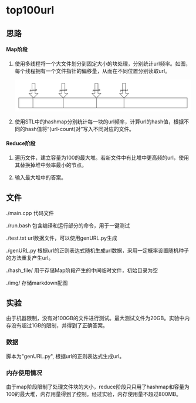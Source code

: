 # top100url

## 思路

#### Map阶段

1. 使用多线程将一个大文件划分到固定大小的块处理，分别统计url频率。如图，每个线程拥有一个文件指针的偏移量，从而在不同位置分别读取url。

   ![div](img/div.png)

2. 使用STL中的hashmap分别统计每一块的url频率，计算url的hash值，根据不同的hash值将“(url-count)对”写入不同对应的文件。

#### Reduce阶段

1. 遍历文件，建立容量为100的最大堆。若新文件中有比堆中更高频的url，使用其替换掉堆中频率最小的节点。

2. 输入最大堆中的答案。

## 文件

./main.cpp 代码文件

./run.bash 包含编译和运行部分的命令，用于一键测试

./test.txt url数据文件，可以使用genURL.py生成

./genURL.py 根据url的正则表达式随机生成url数据，采用一定概率设置随机种子的方法重复产生url。

./hash_file/ 用于存储Map阶段产生的中间临时文件，初始目录为空

./img/ 存储markdown配图


## 实验

由于机器限制，没有对100GB的文件进行测试。最大测试文件为20GB。实验中内存没有超过1GB的限制，并得到了正确答案。

### 数据

脚本为"genURL.py", 根据url的正则表达式生成url。

### 内存使用情况

由于map阶段限制了处理文件块的大小，reduce阶段只只用了hashmap和容量为100的最大堆，内存用量得到了控制。经过实验，内存使用量不超过800MB。
